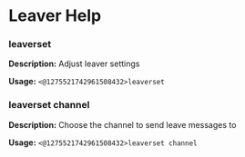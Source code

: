 # Leaver Help

### leaverset

**Description:** Adjust leaver settings

**Usage:** `<@1275521742961508432>leaverset`

### leaverset channel

**Description:** Choose the channel to send leave messages to

**Usage:** `<@1275521742961508432>leaverset channel`

